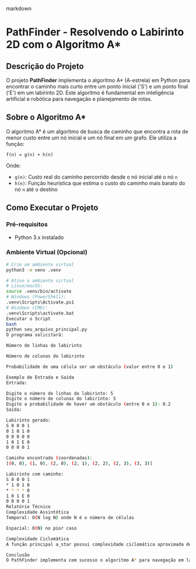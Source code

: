markdown
# PathFinder - Resolvendo o Labirinto 2D com o Algoritmo A*

## Descrição do Projeto

O projeto **PathFinder** implementa o algoritmo A* (A-estrela) em Python para encontrar o caminho mais curto entre um ponto inicial ('S') e um ponto final ('E') em um labirinto 2D. Este algoritmo é fundamental em inteligência artificial e robótica para navegação e planejamento de rotas.

## Sobre o Algoritmo A*

O algoritmo A* é um algoritmo de busca de caminho que encontra a rota de menor custo entre um nó inicial e um nó final em um grafo. Ele utiliza a função:

`f(n) = g(n) + h(n)`

Onde:
- `g(n)`: Custo real do caminho percorrido desde o nó inicial até o nó `n`
- `h(n)`: Função heurística que estima o custo do caminho mais barato do nó `n` até o destino

## Como Executar o Projeto

### Pré-requisitos
- Python 3.x instalado

### Ambiente Virtual (Opcional)
```bash
# Crie um ambiente virtual
python3 -m venv .venv

# Ative o ambiente virtual
# Linux/macOS:
source .venv/bin/activate
# Windows (PowerShell):
.venv\Scripts\Activate.ps1
# Windows (CMD):
.venv\Scripts\activate.bat
Executar o Script
bash
python seu_arquivo_principal.py
O programa solicitará:

Número de linhas do labirinto

Número de colunas do labirinto

Probabilidade de uma célula ser um obstáculo (valor entre 0 e 1)

Exemplo de Entrada e Saída
Entrada:

Digite o número de linhas do labirinto: 5
Digite o número de colunas do labirinto: 5
Digite a probabilidade de haver um obstáculo (entre 0 e 1): 0.2
Saída:

Labirinto gerado:
S 0 0 0 1
0 1 0 1 0
0 0 0 0 0
1 0 1 E 0
0 0 0 0 1

Caminho encontrado (coordenadas):
[(0, 0), (1, 0), (2, 0), (2, 1), (2, 2), (2, 3), (3, 3)]

Labirinto com caminho:
S 0 0 0 1
* 1 0 1 0
* * * * 0
1 0 1 E 0
0 0 0 0 1
Relatório Técnico
Complexidade Assintótica
Temporal: O(N log N) onde N é o número de células

Espacial: O(N) no pior caso

Complexidade Ciclomática
A função principal a_star possui complexidade ciclomática aproximada de 10-12 devido aos múltiplos laços e condicionais.

Conclusão
O PathFinder implementa com sucesso o algoritmo A* para navegação em labirintos 2D, considerando diferentes custos de terreno e movimentos diagonais, oferecendo uma ferramenta robusta para encontrar caminhos ótimos.
